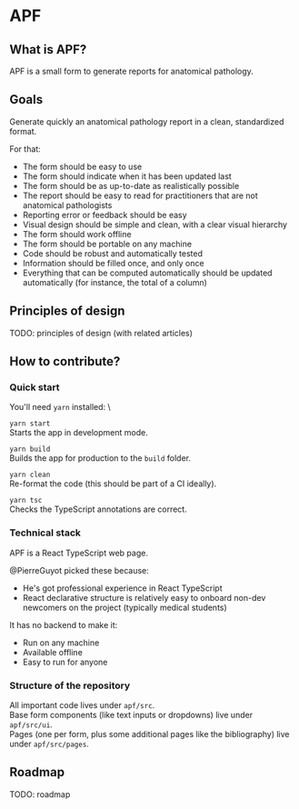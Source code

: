 # APF

## What is APF?

APF is a small form to generate reports for anatomical pathology.

## Goals

Generate quickly an anatomical pathology report in a clean, standardized format.

For that:

- The form should be easy to use
- The form should indicate when it has been updated last
- The form should be as up-to-date as realistically possible
- The report should be easy to read for practitioners that are not anatomical pathologists
- Reporting error or feedback should be easy
- Visual design should be simple and clean, with a clear visual hierarchy
- The form should work offline
- The form should be portable on any machine
- Code should be robust and automatically tested
- Information should be filled once, and only once
- Everything that can be computed automatically should be updated automatically (for instance, the total of a column)

## Principles of design

TODO: principles of design (with related articles)

## How to contribute?

### Quick start

You'll need `yarn` installed: \

`yarn start` \
Starts the app in development mode.

`yarn build` \
Builds the app for production to the `build` folder.

`yarn clean` \
Re-format the code (this should be part of a CI ideally).

`yarn tsc` \
Checks the TypeScript annotations are correct.

### Technical stack

APF is a React TypeScript web page.

@PierreGuyot picked these because:

- He's got professional experience in React TypeScript
- React declarative structure is relatively easy to onboard non-dev newcomers on the project (typically medical students)

It has no backend to make it:

- Run on any machine
- Available offline
- Easy to run for anyone

### Structure of the repository

All important code lives under `apf/src`. \
Base form components (like text inputs or dropdowns) live under `apf/src/ui`. \
Pages (one per form, plus some additional pages like the bibliography) live under `apf/src/pages`.

## Roadmap

TODO: roadmap
